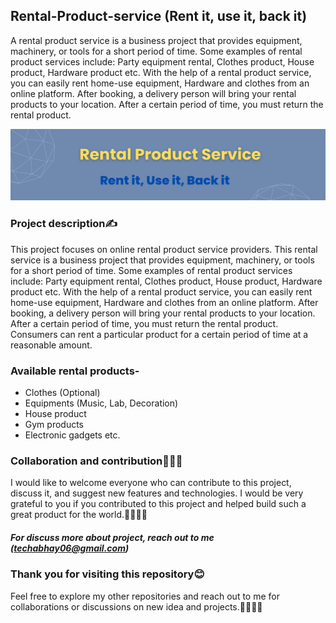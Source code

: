 
## Rental-Product-service (Rent it, use it, back it)
A rental product service is a business project that provides equipment, machinery, or tools for a short period of time.
Some examples of rental product services include:
Party equipment rental, Clothes product, House product, Hardware product etc. 
With the help of a rental product service, you can easily rent home-use equipment, Hardware and clothes from an online platform. 
After booking, a delivery person will bring your rental products to your location.
After a certain period of time, you must return the rental product.

![Rental  logo](https://github.com/abhaymishra24/Rental-product-service/blob/main/Blue%20Futuristic%20Technology%20Linkedln%20Banner.png)

### Project description✍️
This project focuses on online rental product service providers. This rental service is a business project that provides equipment, machinery, or tools for a short period of time. Some examples of rental product services include:
Party equipment rental, Clothes product, House product, Hardware product etc. With the help of a rental product service, you can easily rent home-use equipment, Hardware and clothes from an online platform. After booking, a delivery person will bring your rental products to your location.
After a certain period of time, you must return the rental product. Consumers can rent a particular product for a certain period of time at a reasonable amount.

### Available rental products-
- Clothes (Optional)
- Equipments (Music, Lab, Decoration)
- House product
- Gym products
- Electronic gadgets etc.

### Collaboration and contribution🤝🧑‍💻
I would like to welcome everyone who can contribute to this project, discuss it, and suggest new features and technologies. 
I would be very grateful to you if you contributed to this project and helped build such a great product for the world.🤝🧑‍💻🚀
##### For discuss more about project, reach out to me (techabhay06@gmail.com)

### Thank you for visiting this repository😊
Feel free to explore my other repositories and reach out to me for collaborations or discussions on new idea and projects.🤝🧑‍💻🚀